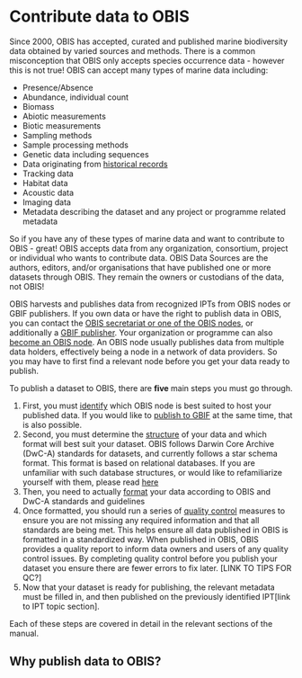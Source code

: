 # Contribute data to OBIS

Since 2000, OBIS has accepted, curated and published marine biodiversity data obtained by varied sources and methods. There is a common misconception that OBIS only accepts species occurrence data - however this is not true! OBIS can accept many types of marine data including:

* Presence/Absence
* Abundance, individual count
* Biomass
* Abiotic measurements
* Biotic measurements
* Sampling methods
* Sample processing methods
* Genetic data including sequences
* Data originating from [historical records](LINK)
* Tracking data
* Habitat data
* Acoustic data
* Imaging data
* Metadata describing the dataset and any project or programme related metadata

So if you have any of these types of marine data and want to contribute to OBIS - great! OBIS accepts data from any organization, consortium, project or individual who wants to contribute data. OBIS Data Sources are the authors, editors, and/or organisations that have published one or more datasets through OBIS. They remain the owners or custodians of the data, not OBIS! 

OBIS harvests and publishes data from recognized IPTs from OBIS nodes or GBIF publishers. If you own data or have the right to publish data in OBIS, you can contact the [OBIS secretariat or one of the OBIS nodes](https://obis.org/contact/), or additionally a [GBIF publisher](LINK). Your organization or programme can also [become an OBIS node](nodes.html). An OBIS node usually publishes data from multiple data holders, effectively being a node in a network of data providers. So you may have to first find a relevant node before you get your data ready to publish.

To publish a dataset to OBIS, there are **five** main steps you must go through. 

1. First, you must [identify](https://obis.org/contact/) which OBIS node is best suited to host your published data. If you would like to [publish to GBIF](LINK) at the same time, that is also possible.
2. Second, you must determine the [structure](LINK) of your data and which format will best suit your dataset. OBIS follows Darwin Core Archive (DwC-A) standards for datasets, and currently follows a star schema format. This format is based on relational databases. If you are unfamiliar with such database structures, or would like to refamiliarize yourself with them, please read [here](LINK)
3. Then, you need to actually [format](formatting.html) your data according to OBIS and DwC-A standards and guidelines
4. Once formatted, you should run a series of [quality control](data_qc.md) measures to ensure you are not missing any required information and that all standards are being met. This helps ensure all data published in OBIS is formatted in a standardized way. When published in OBIS, OBIS provides a quality report to inform data owners and users of any quality control issues. By completing quality control before you publish your dataset you ensure there are fewer errors to fix later. [LINK TO TIPS FOR QC?]
5. Now that your dataset is ready for publishing, the relevant metadata must be filled in, and then published on the previously identified IPT[link to IPT topic section]. 

Each of these steps are covered in detail in the relevant sections of the manual.


## Why publish data to OBIS?


